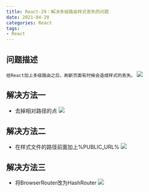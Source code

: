 ```yaml
---
title: React-29：解决多级路由样式丢失的问题
date: 2021-04-20
categories: React
tags: 
- React
---
```

## 问题描述
`
给React加上多级路由之后，刷新页面有时候会造成样式的丢失。
`
![](https://img-blog.csdnimg.cn/img_convert/b53312eb1b167907ec8e49d76c890008.png)

## 解决方法一
* 去掉相对路径的点
![](https://img-blog.csdnimg.cn/img_convert/4c22ae5c70b04c616c96b935197d5848.png)

## 解决方法二
* 在样式文件的路径前面加上%PUBLIC_URL%
![](https://img-blog.csdnimg.cn/img_convert/ab5d679148d452857e2c40fd406886f0.png)

## 解决方法三
* 将BrowserRouter改为HashRouter
![](https://img-blog.csdnimg.cn/img_convert/82a5df58cbb222cdc536a61079962c75.png)